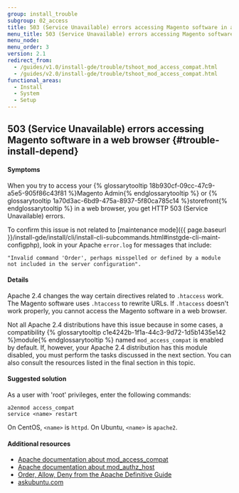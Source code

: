 ```yaml
---
group: install_trouble
subgroup: 02_access
title: 503 (Service Unavailable) errors accessing Magento software in a web browser
menu_title: 503 (Service Unavailable) errors accessing Magento software in a web browser
menu_node:
menu_order: 3
version: 2.1
redirect_from:
  - /guides/v1.0/install-gde/trouble/tshoot_mod_access_compat.html
  - /guides/v2.0/install-gde/trouble/tshoot_mod_access_compat.html
functional_areas:
  - Install
  - System
  - Setup
---
```


## 503 (Service Unavailable) errors accessing Magento software in a web browser {#trouble-install-depend}

#### Symptoms

When you try to access your {% glossarytooltip 18b930cf-09cc-47c9-a5e5-905f86c43f81 %}Magento Admin{% endglossarytooltip %} or {% glossarytooltip 1a70d3ac-6bd9-475a-8937-5f80ca785c14 %}storefront{% endglossarytooltip %} in a web browser, you get HTTP 503 (Service Unavailable) errors.

To confirm this issue is not related to [maintenance mode]({{ page.baseurl }}/install-gde/install/cli/install-cli-subcommands.html#instgde-cli-maint-configphp), look in your Apache `error.log` for messages that include:

	"Invalid command 'Order', perhaps misspelled or defined by a module not included in the server configuration".

#### Details

Apache 2.4 changes the way certain directives related to `.htaccess` work. The Magento software uses `.htaccess` to rewrite URLs. If `.htaccess` doesn't work properly, you cannot access the Magento software in a web browser.

Not all Apache 2.4 distributions have this issue because in some cases, a compatibility {% glossarytooltip c1e4242b-1f1a-44c3-9d72-1d5b1435e142 %}module{% endglossarytooltip %} named `mod_access_compat` is enabled by default. If, however, your Apache 2.4 distribution has this module disabled, you must perform the tasks discussed in the next section. You can also consult the resources listed in the final section in this topic.

#### Suggested solution

As a user with 'root' privileges, enter the following commands:

	a2enmod access_compat
	service <name> restart

On CentOS, `<name>` is `httpd`. On Ubuntu, `<name>` is `apache2`.

#### Additional resources

*	[Apache documentation about mod_access_compat](http://httpd.apache.org/docs/current/mod/mod_access_compat.html)
*	[Apache documentation about mod_authz_host](http://httpd.apache.org/docs/current/mod/mod_authz_host.html)
*	[Order, Allow, Deny from the Apache Definitive Guide](http://docstore.mik.ua/orelly/linux/apache/ch05_06.htm)
*	[askubuntu.com](http://askubuntu.com/questions/335228/changes-in-apache-config-between-12-04-2-and-12-04-3-lts)
